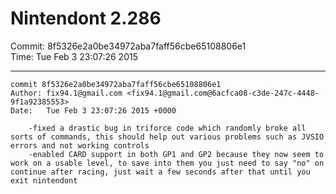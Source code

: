 # Nintendont 2.286
Commit: 8f5326e2a0be34972aba7faff56cbe65108806e1  
Time: Tue Feb 3 23:07:26 2015   

-----

```
commit 8f5326e2a0be34972aba7faff56cbe65108806e1
Author: fix94.1@gmail.com <fix94.1@gmail.com@6acfca08-c3de-247c-4448-9f1a92385553>
Date:   Tue Feb 3 23:07:26 2015 +0000

    -fixed a drastic bug in triforce code which randomly broke all sorts of commands, this should help out various problems such as JVSIO errors and not working controls
    -enabled CARD support in both GP1 and GP2 because they now seem to work on a usable level, to save into them you just need to say "no" on continue after racing, just wait a few seconds after that until you exit nintendont
```
